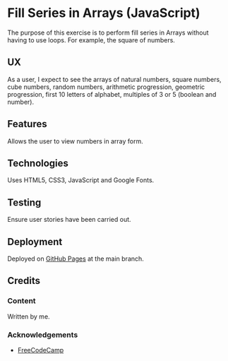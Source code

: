 # Fill Series in Arrays (JavaScript)

The purpose of this exercise is to perform fill series in Arrays without having to use loops.  For example, the square of numbers.

## UX

As a user, I expect to see the arrays of natural numbers, square numbers, cube numbers, random numbers, arithmetic progression, geometric progression, first 10 letters of alphabet, multiples of 3 or 5 (boolean and number).

## Features

Allows the user to view numbers in array form.

## Technologies

Uses HTML5, CSS3, JavaScript and Google Fonts.

## Testing

Ensure user stories have been carried out.

## Deployment

Deployed on [GitHub Pages](https://derektypist.github.io/fill-series-in-arrays-js) at the main branch.

## Credits

### Content

Written by me.

### Acknowledgements

- [FreeCodeCamp](https://www.freecodecamp.org)

